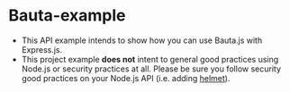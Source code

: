 # Bauta-example

- This API example intends to show how you can use Bauta.js with Express.js.
- This project example **does not** intent to general good practices using Node.js or security practices at all. Please be sure you follow security good practices on your Node.js API (i.e. adding [helmet](https://www.npmjs.com/package/helmet)).

